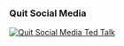 

### Quit Social Media

[![Quit Social Media Ted Talk](https://cloud.githubusercontent.com/assets/194400/25460061/80deb058-2ad9-11e7-85e2-c4792c2c49ee.png)](https://youtu.be/3E7hkPZ-HTk "Quit Social Media TedX Talk (Click to watch)")
